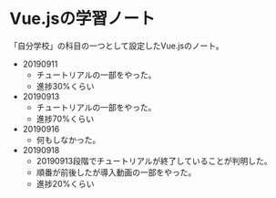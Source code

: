 # Vue.jsの学習ノート
「自分学校」の科目の一つとして設定したVue.jsのノート。

- 20190911
    - チュートリアルの一部をやった。
    - 進捗30%くらい
- 20190913
    - チュートリアルの一部をやった。
    - 進捗70%くらい
- 20190916
    - 何もしなかった。
- 20190918
    - 20190913段階でチュートリアルが終了していることが判明した。
    - 順番が前後したが導入動画の一部をやった。
    - 進捗20%くらい